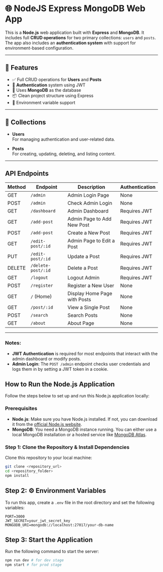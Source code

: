 # 🌐 NodeJS Express MongoDB Web App

This is a **Node.js** web application built with **Express** and **MongoDB**. It includes full **CRUD operations** for two primary collections: `users` and `posts`. The app also includes an **authentication system** with support for environment-based configuration.

---

## 🚀 Features

- ✅ Full CRUD operations for **Users** and **Posts**
- 🔐 **Authentication** system using JWT
- 🌱 Uses **MongoDB** as the database
- 📦 Clean project structure using Express
- 🔧 Environment variable support

---

## 📁 Collections

- **Users**  
  For managing authentication and user-related data.

- **Posts**  
  For creating, updating, deleting, and listing content.

---


## API Endpoints

| **Method** | **Endpoint**         | **Description**                          | **Authentication**  |
|------------|----------------------|------------------------------------------|---------------------|
| GET        | `/admin`             | Admin Login Page                         | None                |
| POST       | `/admin`             | Check Admin Login                        | None                |
| GET        | `/dashboard`         | Admin Dashboard                          | Requires JWT        |
| GET        | `/add-post`          | Admin Page to Add New Post               | Requires JWT        |
| POST       | `/add-post`          | Create a New Post                        | Requires JWT        |
| GET        | `/edit-post/:id`     | Admin Page to Edit a Post                | Requires JWT        |
| PUT        | `/edit-post/:id`     | Update a Post                            | Requires JWT        |
| DELETE     | `/delete-post/:id`   | Delete a Post                            | Requires JWT        |
| GET        | `/logout`            | Logout Admin                             | Requires JWT        |
| POST       | `/register`          | Register a New User                      | None                |
| GET        | `/` (Home)           | Display Home Page with Posts             | None                |
| GET        | `/post/:id`          | View a Single Post                       | None                |
| POST       | `/search`            | Search Posts                             | None                |
| GET        | `/about`             | About Page                               | None                |

---

### Notes:
- **JWT Authentication** is required for most endpoints that interact with the admin dashboard or modify posts.
- **Admin Login**: The `POST /admin` endpoint checks user credentials and logs them in by setting a JWT token in a cookie.

## How to Run the Node.js Application

Follow the steps below to set up and run this Node.js application locally:

### Prerequisites

- **Node.js**: Make sure you have Node.js installed. If not, you can download it from the [official Node.js website](https://nodejs.org/).
- **MongoDB**: You need a MongoDB instance running. You can either use a local MongoDB installation or a hosted service like [MongoDB Atlas](https://www.mongodb.com/cloud/atlas).

### Step 1: Clone the Repository & Install Dependencies

Clone this repository to your local machine:

```bash
git clone <repository_url>
cd <repository_folder>
npm install

```

## Step 2: ⚙️ Environment Variables

To run this app, create a `.env` file in the root directory and set the following variables:

```env
PORT=3000
JWT_SECRET=your_jwt_secret_key
MONGODB_URI=mongodb://localhost:27017/your-db-name
```
## Step 3: Start the Application

Run the following command to start the server:

```bash
npm run dev # for dev stage
npm start # for prod stage
```